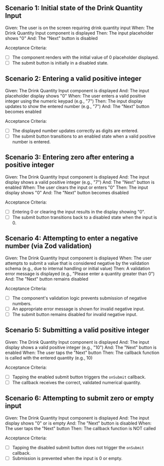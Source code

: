 ## Scenario 1: Initial state of the Drink Quantity Input

Given: The user is on the screen requiring drink quantity input
When: The Drink Quantity Input component is displayed
Then: The input placeholder shows "0"
And: The "Next" button is disabled

Acceptance Criteria:
- [ ] The component renders with the initial value of 0 placeholder displayed.
- [ ] The submit button is initially in a disabled state.

## Scenario 2: Entering a valid positive integer

Given: The Drink Quantity Input component is displayed
And: The input placeholder display shows "0"
When: The user enters a valid positive integer using the numeric keypad (e.g., "7")
Then: The input display updates to show the entered number (e.g., "7")
And: The "Next" button becomes enabled

Acceptance Criteria:
- [ ] The displayed number updates correctly as digits are entered.
- [ ] The submit button transitions to an enabled state when a valid positive number is entered.

## Scenario 3: Entering zero after entering a positive integer

Given: The Drink Quantity Input component is displayed
And: The input display shows a valid positive integer (e.g., "7")
And: The "Next" button is enabled
When: The user clears the input or enters "0"
Then: The input display shows "0"
And: The "Next" button becomes disabled

Acceptance Criteria:
- [ ] Entering 0 or clearing the input results in the display showing "0".
- [ ] The submit button transitions back to a disabled state when the input is 0.

## Scenario 4: Attempting to enter a negative number (via Zod validation)

Given: The Drink Quantity Input component is displayed
When: The user attempts to submit a value that is considered negative by the validation schema (e.g., due to internal handling or initial value)
Then: A validation error message is displayed (e.g., "Please enter a quantity greater than 0")
And: The "Next" button remains disabled

Acceptance Criteria:
- [ ] The component's validation logic prevents submission of negative numbers.
- [ ] An appropriate error message is shown for invalid negative input.
- [ ] The submit button remains disabled for invalid negative input.

## Scenario 5: Submitting a valid positive integer

Given: The Drink Quantity Input component is displayed
And: The input display shows a valid positive integer (e.g., "10")
And: The "Next" button is enabled
When: The user taps the "Next" button
Then: The callback function is called with the entered quantity (e.g., 10)

Acceptance Criteria:
- [ ] Tapping the enabled submit button triggers the `onSubmit` callback.
- [ ] The callback receives the correct, validated numerical quantity.

## Scenario 6: Attempting to submit zero or empty input

Given: The Drink Quantity Input component is displayed
And: The input display shows "0" or is empty
And: The "Next" button is disabled
When: The user taps the "Next" button
Then: The callback function is NOT called

Acceptance Criteria:
- [ ] Tapping the disabled submit button does not trigger the `onSubmit` callback.
- [ ] Submission is prevented when the input is 0 or empty.